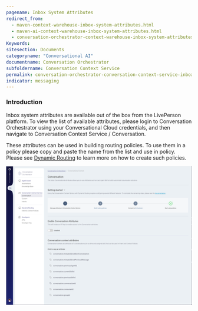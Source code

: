 ```yaml
---
pagename: Inbox System Attributes
redirect_from:
  - maven-context-warehouse-inbox-system-attributes.html
  - maven-ai-context-warehouse-inbox-system-attributes.html
  - conversation-orchestrator-context-warehouse-inbox-system-attributes.html
Keywords:
sitesection: Documents
categoryname: "Conversational AI"
documentname: Conversation Orchestrator
subfoldername: Conversation Context Service
permalink: conversation-orchestrator-conversation-context-service-inbox-system-attributes.html
indicator: messaging
---
```


### Introduction

Inbox system attributes are available out of the box from the LivePerson platform. To view the list of available attributes, please login to Conversation Orchestrator using your Conversational Cloud credentials, and then navigate to Conversation Context Service / Conversation.

These attributes can be used in building routing policies. To use them in a policy please copy and paste the name from the list and use in policy. Please see [Dynamic Routing](maven-ai-powered-routing-overview.html) to learn more on how to create such policies.

<img class="fancyimage" width="750" src="img/maven/conversationContextService-inbox.png">